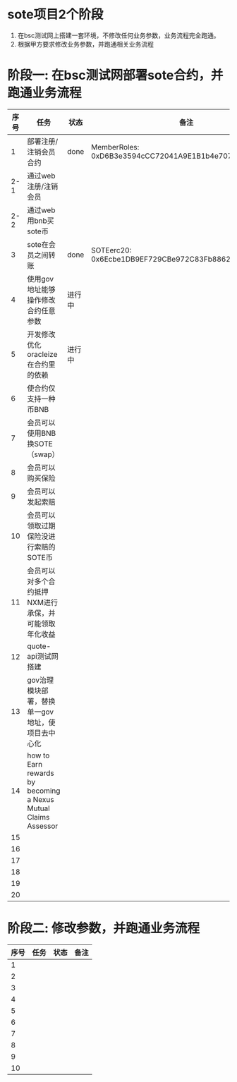# sote项目2个阶段
1. 在bsc测试网上搭建一套环境，不修改任何业务参数，业务流程完全跑通。
2. 根据甲方要求修改业务参数，并跑通相关业务流程


# 阶段一: 在bsc测试网部署sote合约，并跑通业务流程
|	序号 |	任务	                      |	状态	                                  |	备注	|
|	 ---|	 --------------------------	|	 -------------------------------------	|	 ---	|
|	1   |	部署注册/注销会员合约          |	done                                	|	MemberRoles: 0xD6B3e3594cCC72041A9E1B1b4e7072e73298Ba77|
|	2-1	  |	通过web注册/注销会员         |		                                     |	          |
|	2-2	  |	通过web用bnb买sote币         |		                                     |	          |
|	3	  |	sote在会员之间转账 	          |		done                                 |SOTEerc20: 0x6Ecbe1DB9EF729CBe972C83Fb886247691Fb6beb		|
|	4	  |	使用gov地址能够操作修改合约任意参数	|	进行中	|		|gov:0x5409ED021D9299bf6814279A6A1411A7e866A631
|	5	|	开发修改优化oracleize在合约里的依赖	|	进行中	|		| 
|	6	|	使合约仅支持一种币BNB	|		|		|
|	7	|	会员可以使用BNB换SOTE（swap）	|		|		|
|	8	|	会员可以购买保险	|		|		|
|	9	|	会员可以发起索赔	|		|		|
|	10	|	会员可以领取过期保险没进行索赔的SOTE币	|		|		|
|	11	|	会员可以对多个合约抵押NXM进行承保，并可能领取年化收益	|		|		|
|	12	|	quote-api测试网搭建	|		|		|
|	13	|	gov治理模块部署，替换单一gov地址，使项目去中心化	|		|		|
|	14	|how to Earn rewards by becoming a Nexus Mutual Claims Assessor		|		|		|
|	15	|		|		|		|
|	16	|		|		|		|
|	17	|		|		|		|
|	18	|		|		|		|
|	19	|		|		|		|
|	20	|		|		|		|

# 阶段二: 修改参数，并跑通业务流程
|	序号 |	任务	                      |	状态	                                  |	备注	|
|	 ---|	 --------------------------	|	 -------------------------------------	|	 ---	|
|	1	  |		|		|		|
|	2	|		|		|		|
|	3	|		|		|		|
|	4	  |		|		|		|
|	5	|		|		|		|
|	6	|		|		|		|
|	7	|		|		|		|
|	8	|		|		|		|
|	9	|		|		|		|
|	10	|		|		|		|




